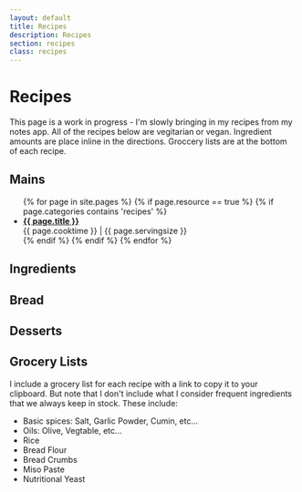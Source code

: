 ```yaml
---
layout: default
title: Recipes
description: Recipes
section: recipes
class: recipes
---
```


<div class="article" markdown="1">

# Recipes
This page is a work in progress - I'm slowly bringing in my recipes from my notes app. All of the recipes below are vegitarian or vegan. Ingredient amounts are place inline in the directions. Groccery lists are at the bottom of each recipe.

## Mains
<!-- Using https://stackoverflow.com/questions/17118551/generating-a-list-of-pages-not-posts-in-a-given-category#17913214 -->
<ul>
{% for page in site.pages %}
  {% if page.resource == true %}
    {% if page.categories contains 'recipes' %}
            <li><b><a href="{{ page.url }}">{{ page.title }}</a></b><br>{{ page.cooktime }} | {{ page.servingsize }}</li>
    {% endif %}
  {% endif %}
{% endfor %}
</ul>

## Ingredients
## Bread
## Desserts

## Grocery Lists
I include a grocery list for each recipe with a link to copy it to your clipboard. But note that I don't include what I consider frequent ingredients that we always keep in stock. These include:
* Basic spices: Salt, Garlic Powder, Cumin, etc...
* Oils: Olive, Vegtable, etc...
* Rice
* Bread Flour
* Bread Crumbs
* Miso Paste
* Nutritional Yeast

</div>
